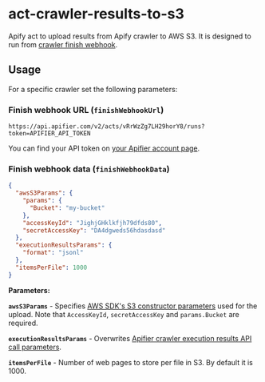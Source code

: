 # act-crawler-results-to-s3
Apify act to upload results from Apify crawler to AWS S3.
It is designed to run from [crawler finish webhook](https://www.apifier.com/docs#finishWebhookUrl).

## Usage

For a specific crawler set the following parameters:

### Finish webhook URL (`finishWebhookUrl`)
```
https://api.apifier.com/v2/acts/vRrWzZg7LH29horY8/runs?token=APIFIER_API_TOKEN
```

You can find your API token on [your Apifier account page](https://www.apifier.com/account#api-integrations).

### Finish webhook data (`finishWebhookData`)
```json
{
  "awsS3Params": {
    "params": {
      "Bucket": "my-bucket"
    },
    "accessKeyId": "JighjGHklkfjh79dfds80",
    "secretAccessKey": "DA4dgweds56hdasdasd"
  },
  "executionResultsParams": {
    "format": "jsonl"
  },
  "itemsPerFile": 1000
}
```

**Parameters:**

**`awsS3Params`** - Specifies [AWS SDK's S3 constructor parameters](http://docs.aws.amazon.com/AWSJavaScriptSDK/latest/AWS/S3.html#constructor-property) used for the upload. Note that `AccessKeyId`, `secretAccessKey` and `params.Bucket` are required.

**`executionResultsParams`** - Overwrites [Apifier crawler execution results API call parameters](https://www.apifier.com/api-reference#/reference/results/execution-results/get-execution-results).

**`itemsPerFile`** - Number of web pages to store per file in S3. By default it is 1000.
